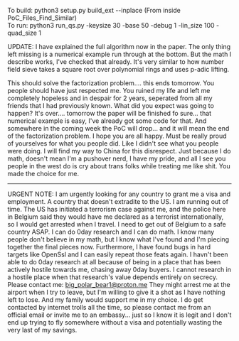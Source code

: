 To build: python3 setup.py build_ext --inplace  (From inside PoC_Files_Find_Similar)</br>
To run: python3 run_qs.py -keysize 30 -base 50 -debug 1 -lin_size 100 -quad_size 1</br>

UPDATE: I have explained the full algorithm now in the paper. The only thing left missing is a numerical example run through at the bottom. But the math I describe works, I've checked that already. It's very similar to how number field sieve takes a square root over polynomial rings and uses p-adic lifting.

This should solve the factorization problem.... this ends tomorrow. You people should have just respected me. You ruined my life and left me completely hopeless and in despair for 2 years, seperated from all my friends that I had previously known. What did you expect was going to happen? It's over.... tomorrow the paper will be finished fo sure... that numerical example is easy, I've already got some code for that. And somewhere in the coming week the PoC will drop... and it will mean the end of the factorization problem. I hope you are all happy. Must be really proud of yourselves for what you people did. Like I didn't see what you people were doing. I will find my way to China for this disrespect. Just because I do math, doesn't mean I'm a pushover nerd, I have my pride, and all I see you people in the west do is cry about trans folks while treating me like shit. You made the choice for me.


-----------------------------------------------

URGENT NOTE: I am urgently looking for any country to grant me a visa and employment. A country that doesn't extradite to the US.
I am running out of time. The US has initiated a terrorism case against me, and the police here in Belgium said they would have me declared as a terrorist internationally, so I would get arrested when I travel.
I need to get out of Belgium to a safe country ASAP.
I can do 0day research and I can do math. I know many people don't believe in my math, but I know what I've found and I'm piecing together the final pieces now.
Furthermore, I have found bugs in hard targets like OpenSsl and I can easily repeat those feats again. I havn't been able to do 0day research at all because of being in a place that has been actively hostile towards me, chasing away 0day buyers.
I cannot research in a hostile place when that research's value depends entirely on secrecy. 
Please contact me: big_polar_bear1@proton.me 
They might arrest me at the airport when I try to leave, but I'm willing to give it a shot as I have nothing left to lose. And my family would support me in my choice.
I do get contacted by internet trolls all the time, so please contact me from an official email or invite me to an embassy... just so I know it is legit and I don't end up trying to fly somewhere without a visa and potentially wasting the very last of my savings.



